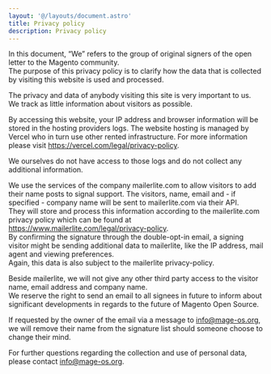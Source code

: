 ```yaml
---
layout: '@/layouts/document.astro'
title: Privacy policy
description: Privacy policy
---
```


In this document, “We” refers to the group of original signers of the open letter to the Magento community.  
The purpose of this privacy policy is to clarify how the data that is collected by visiting this website is used and processed.

The privacy and data of anybody visiting this site is very important to us. We track as little information about visitors as possible. 

By accessing this website, your IP address and browser information will be stored in the hosting providers logs. The website hosting is managed by Vercel who in turn use other rented infrastructure. For more information please visit https://vercel.com/legal/privacy-policy.

We ourselves do not have access to those logs and do not collect any additional information.

We use the services of the company mailerlite.com to allow visitors to add their name posts to signal support. The visitors, name, email and - if specified - company name will be sent to mailerlite.com via their API.  
They will store and process this information according to the mailerlite.com privacy policy which can be found at https://www.mailerlite.com/legal/privacy-policy.  
By confirming the signature through the double-opt-in email, a signing visitor might be sending additional data to mailerlite, like the IP address, mail agent and viewing preferences.  
Again, this data is also subject to the mailerlite privacy-policy.

Beside mailerlite, we will not give any other third party access to the visitor name, email address and company name.  
We reserve the right to send an email to all signees in future to inform about significant developments in regards to the future of Magento Open Source.

If requested by the owner of the email via a message to info@mage-os.org, we will remove their name from the signature list should someone choose to change their mind.

For further questions regarding the collection and use of personal data, please contact info@mage-os.org.
